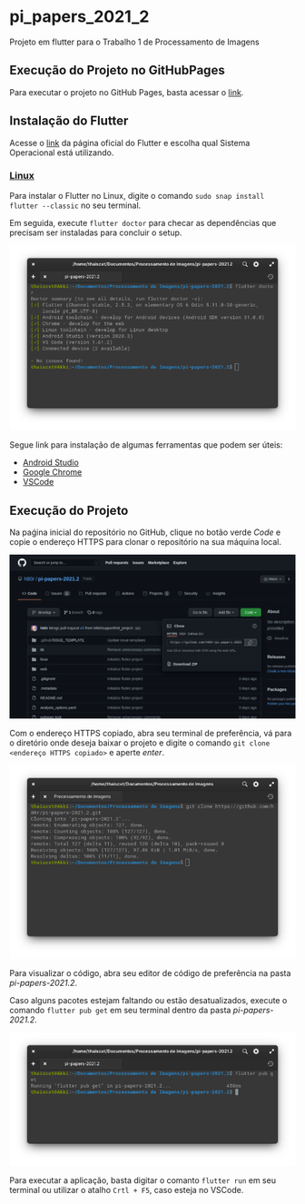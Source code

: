 # pi_papers_2021_2

Projeto em flutter para o Trabalho 1 de Processamento de Imagens

## Execução do Projeto no GitHubPages

Para executar o projeto no GitHub Pages, basta acessar o [link](http://h80r.github.io/pi-papers-2021.2/).

## Instalação do Flutter

Acesse o [link](https://flutter.dev/docs/get-started/install) da página oficial do Flutter e escolha qual Sistema Operacional está utilizando.

### [Linux](https://flutter.dev/docs/get-started/install/linux)
Para instalar o Flutter no Linux, digite o comando `sudo snap install flutter --classic` no seu terminal.

Em seguida, execute `flutter doctor` para checar as dependências que precisam ser instaladas para concluir o setup.

![flutter-doctor](assets/images/flutter_doctor.png)

Segue link para instalação de algumas ferramentas que podem ser úteis:
- [Android Studio](https://developer.android.com/studio)
- [Google Chrome](https://www.google.com/chrome/?brand=BNSD&gclid=Cj0KCQiA4b2MBhD2ARIsAIrcB-QBGqBUZtzcFtjXo_kz6iHp1i0y2src0i9GD4MhVS4JS_zomG_z33gaAlWPEALw_wcB&gclsrc=aw.ds)
- [VSCode](https://code.visualstudio.com/download)


## Execução do Projeto

Na paǵina inicial do repositório no GitHub, clique no botão verde _Code_ e copie o endereço HTTPS para clonar o repositório na sua máquina local.

![github](assets/images/github.png)

Com o endereço HTTPS copiado, abra seu terminal de preferência, vá para o diretório onde deseja baixar o projeto e digite o comando `git clone <endereço HTTPS copiado>` e aperte *enter*.

![clone](assets/images/clone.png)

Para visualizar o código, abra seu editor de código de preferência na pasta *pi-papers-2021.2*.

Caso alguns pacotes estejam faltando ou estão desatualizados, execute o comando `flutter pub get` em seu terminal dentro da pasta *pi-papers-2021.2*.

![pub-get](assets/images/pub_get.png)

Para executar a aplicação, basta digitar o comanto `flutter run` em seu terminal ou utilizar o atalho `Crtl + F5`, caso esteja no VSCode.